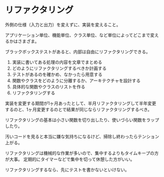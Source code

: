 # リファクタリング

外側の仕様（入力と出力）を変えずに、実装を変えること。

アプリケーション単位、機能単位、クラス単位、など単位によってどこまで変えるかはさまざま。

ブラックボックステストがあると、内部は自由にリファクタリングできる。

1. 実装に書いてある処理の内容を文章でまとめる
2. どのようにリファクタリングするべきか計画する
3. テストがあるのを確かめ、なかったら用意する
4. 関数やクラスをどのように分離するか、アーキテクチャを設計する
5. 具体的な関数やクラスのリストを作る
6. リファクタリングする

実装を変更する期間が1ヶ月あったとして、半月リファクタリングして半年変更するのと、1ヶ月変更するのとで結果が同じならリファクタリングするべき。

リファクタリングの基本は小さい関数を切り出したり、使いづらい関数をラップしたり。

汚いコードを見ると本当に嫌な気持ちになるけど、掃除し終わったらテンション上がる。

リファクタリングは機械的な作業が多いので、集中するよりもタイムキープの方が大事。
定期的にタイマーなどで集中を切って休憩した方がいい。

リファクタリングするなら、先にテストを書かないといけない。
